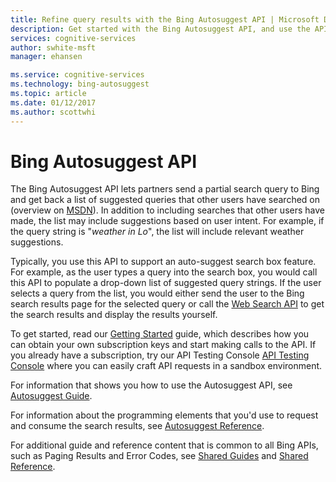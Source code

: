 ```yaml
---
title: Refine query results with the Bing Autosuggest API | Microsoft Docs
description: Get started with the Bing Autosuggest API, and use the API Testing Console to test API requests.
services: cognitive-services
author: swhite-msft
manager: ehansen

ms.service: cognitive-services
ms.technology: bing-autosuggest
ms.topic: article
ms.date: 01/12/2017
ms.author: scottwhi
---
```


# Bing Autosuggest API

The Bing Autosuggest API lets partners send a partial search query to Bing and get back a list of suggested queries that other users have searched on (overview on [MSDN](https://msdn.microsoft.com/en-us/library/mt711406.aspx)). In addition to including searches that other users have made, the list may include suggestions based on user intent. For example, if the query string is "*weather in Lo*", the list will include relevant weather suggestions.

Typically, you use this API to support an auto-suggest search box feature. For example, as the user types a query into the search box, you would call this API to populate a drop-down list of suggested query strings. If the user selects a query from the list, you would either send the user to the Bing search results page for the selected query or call the [Web Search API](https://msdn.microsoft.com/en-us/library/mt711415(v=bsynd.50).aspx) to get the search results and display the results yourself.

To get started, read our [Getting Started](https://msdn.microsoft.com/en-US/library/mt712546.aspx) guide, which describes how you can obtain your own subscription keys and start making calls to the API. If you already have a subscription, try our API Testing Console [API Testing Console](https://dev.cognitive.microsoft.com/docs/services/56c7694ecf5ff801a090fbd1/operations/56c769a2cf5ff801a090fbd2/console) where you can easily craft API requests in a sandbox environment.

For information that shows you how to use the Autosuggest API, see [Autosuggest Guide](https://msdn.microsoft.com/en-us/library/mt711401(v=bsynd.50).aspx).

For information about the programming elements that you'd use to request and consume the search results, see [Autosuggest Reference](https://msdn.microsoft.com/en-us/library/mt711395(v=bsynd.50).aspx).

For additional guide and reference content that is common to all Bing APIs, such as Paging Results and Error Codes, see [Shared Guides](https://msdn.microsoft.com/en-us/library/mt711404(v=bsynd.50).aspx) and [Shared Reference](https://msdn.microsoft.com/en-us/library/mt711403(v=bsynd.50).aspx).
